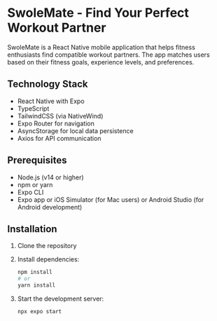 # SwoleMate - Find Your Perfect Workout Partner

SwoleMate is a React Native mobile application that helps fitness enthusiasts find compatible workout partners. The app matches users based on their fitness goals, experience levels, and preferences.

## Technology Stack

- React Native with Expo
- TypeScript
- TailwindCSS (via NativeWind)
- Expo Router for navigation
- AsyncStorage for local data persistence
- Axios for API communication

## Prerequisites

- Node.js (v14 or higher)
- npm or yarn
- Expo CLI
- Expo app or iOS Simulator (for Mac users) or Android Studio (for Android development)

## Installation

1. Clone the repository

2. Install dependencies:

   ```bash
   npm install
   # or
   yarn install
   ```

3. Start the development server:
   ```bash
   npx expo start
   ```
